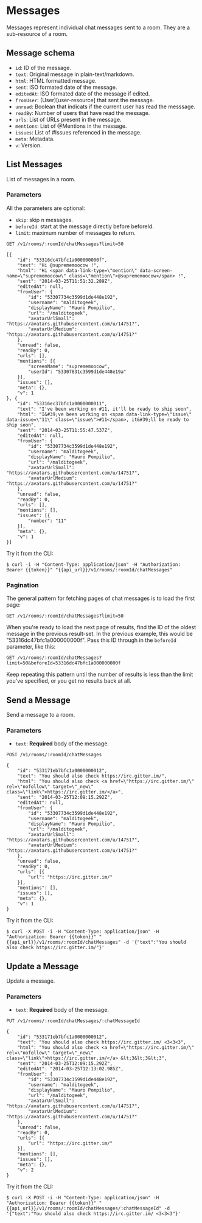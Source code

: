 # Messages

Messages represent individual chat messages sent to a room. They are a sub-resource of a room.

## Message schema

- `id`: ID of the message.
- `text`: Original message in plain-text/markdown.
- `html`: HTML formatted message.
- `sent`: ISO formated date of the message.
- `editedAt`: ISO formated date of the message if edited.
- `fromUser`: (User)[user-resource] that sent the message.
- `unread`: Boolean that indicats if the current user has read the messsage.
- `readBy`: Number of users that have read the message.
- `urls`: List of URLs present in the message.
- `mentions`: List of @Mentions in the message.
- `issues`: List of #Issues referenced in the message.
- `meta`: Metadata.
- `v`: Version.

## List Messages

List of messages in a room.

### Parameters

All the parameters are optional:

- `skip`: skip n messages.
- `beforeId`: start at the message directly before beforeId.
- `limit`: maximum number of messages to return.

```
GET /v1/rooms/:roomId/chatMessages?limit=50
```

```
[{
    "id": "53316dc47bfc1a000000000f",
    "text": "Hi @suprememoocow !",
    "html": "Hi <span data-link-type=\"mention\" data-screen-name=\"suprememoocow\" class=\"mention\">@suprememoocow</span> !",
    "sent": "2014-03-25T11:51:32.289Z",
    "editedAt": null,
    "fromUser": {
        "id": "53307734c3599d1de448e192",
        "username": "malditogeek",
        "displayName": "Mauro Pompilio",
        "url": "/malditogeek",
        "avatarUrlSmall": "https://avatars.githubusercontent.com/u/14751?",
        "avatarUrlMedium": "https://avatars.githubusercontent.com/u/14751?"
    },
    "unread": false,
    "readBy": 0,
    "urls": [],
    "mentions": [{
        "screenName": "suprememoocow",
        "userId": "53307831c3599d1de448e19a"
    }],
    "issues": [],
    "meta": {},
    "v": 1
}, {
    "id": "53316ec37bfc1a0000000011",
    "text": "I've been working on #11, it'll be ready to ship soon",
    "html": "I&#39;ve been working on <span data-link-type=\"issue\" data-issue=\"11\" class=\"issue\">#11</span>, it&#39;ll be ready to ship soon",
    "sent": "2014-03-25T11:55:47.537Z",
    "editedAt": null,
    "fromUser": {
        "id": "53307734c3599d1de448e192",
        "username": "malditogeek",
        "displayName": "Mauro Pompilio",
        "url": "/malditogeek",
        "avatarUrlSmall": "https://avatars.githubusercontent.com/u/14751?",
        "avatarUrlMedium": "https://avatars.githubusercontent.com/u/14751?"
    },
    "unread": false,
    "readBy": 0,
    "urls": [],
    "mentions": [],
    "issues": [{
        "number": "11"
    }],
    "meta": {},
    "v": 1
}]
```

Try it from the CLI:
```
$ curl -i -H "Content-Type: application/json" -H "Authorization: Bearer {{token}}" "{{api_url}}/v1/rooms/:roomId/chatMessages"
```

### Pagination

The general pattern for fetching pages of chat messages is to load the first page:

```
GET /v1/rooms/:roomId/chatMessages?limit=50
```

When you're ready to load the next page of results, find the ID of the oldest
message in the previous result-set. In the previous example, this would be
"53316dc47bfc1a000000000f". Pass this ID through in the `beforeId` parameter, like
this:

```
GET /v1/rooms/:roomId/chatMessages?limit=50&beforeId=53316dc47bfc1a000000000f
```

Keep repeating this pattern until the number of results is less than the limit
you've specified, or you get no results back at all.


## Send a Message

Send a message to a room.

### Parameters

- `text`: **Required** body of the message.

```
POST /v1/rooms/:roomId/chatMessages
```

```
{
    "id": "533171eb7bfc1a0000000012",
    "text": "You should also check https://irc.gitter.im/",
    "html": "You should also check <a href=\"https://irc.gitter.im/\" rel=\"nofollow\" target=\"_new\" class=\"link\">https://irc.gitter.im/</a>",
    "sent": "2014-03-25T12:09:15.292Z",
    "editedAt": null,
    "fromUser": {
        "id": "53307734c3599d1de448e192",
        "username": "malditogeek",
        "displayName": "Mauro Pompilio",
        "url": "/malditogeek",
        "avatarUrlSmall": "https://avatars.githubusercontent.com/u/14751?",
        "avatarUrlMedium": "https://avatars.githubusercontent.com/u/14751?"
    },
    "unread": false,
    "readBy": 0,
    "urls": [{
        "url": "https://irc.gitter.im/"
    }],
    "mentions": [],
    "issues": [],
    "meta": {},
    "v": 1
}
```

Try it from the CLI:
```
$ curl -X POST -i -H "Content-Type: application/json" -H "Authorization: Bearer {{token}}" "{{api_url}}/v1/rooms/:roomId/chatMessages" -d '{"text":"You should also check https://irc.gitter.im/"}'
```

## Update a Message

Update a message.

### Parameters

- `text`: **Required** body of the message.

```
PUT /v1/rooms/:roomId/chatMessages/:chatMessageId
```

```
{
    "id": "533171eb7bfc1a0000000012",
    "text": "You should also check https://irc.gitter.im/ <3<3<3",
    "html": "You should also check <a href=\"https://irc.gitter.im/\" rel=\"nofollow\" target=\"_new\" class=\"link\">https://irc.gitter.im/</a> &lt;3&lt;3&lt;3",
    "sent": "2014-03-25T12:09:15.292Z",
    "editedAt": "2014-03-25T12:13:02.985Z",
    "fromUser": {
        "id": "53307734c3599d1de448e192",
        "username": "malditogeek",
        "displayName": "Mauro Pompilio",
        "url": "/malditogeek",
        "avatarUrlSmall": "https://avatars.githubusercontent.com/u/14751?",
        "avatarUrlMedium": "https://avatars.githubusercontent.com/u/14751?"
    },
    "unread": false,
    "readBy": 0,
    "urls": [{
        "url": "https://irc.gitter.im/"
    }],
    "mentions": [],
    "issues": [],
    "meta": {},
    "v": 2
}
```

Try it from the CLI:
```
$ curl -X POST -i -H "Content-Type: application/json" -H "Authorization: Bearer {{token}}" "{{api_url}}/v1/rooms/:roomId/chatMessages/:chatMessageId" -d '{"text":"You should also check https://irc.gitter.im/ <3<3<3"}'
```
